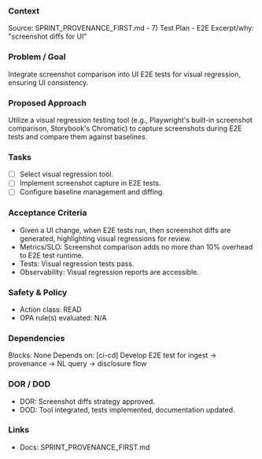 ### Context
Source: SPRINT_PROVENANCE_FIRST.md - 7) Test Plan - E2E
Excerpt/why: "screenshot diffs for UI"

### Problem / Goal
Integrate screenshot comparison into UI E2E tests for visual regression, ensuring UI consistency.

### Proposed Approach
Utilize a visual regression testing tool (e.g., Playwright's built-in screenshot comparison, Storybook's Chromatic) to capture screenshots during E2E tests and compare them against baselines.

### Tasks
- [ ] Select visual regression tool.
- [ ] Implement screenshot capture in E2E tests.
- [ ] Configure baseline management and diffing.

### Acceptance Criteria
- Given a UI change, when E2E tests run, then screenshot diffs are generated, highlighting visual regressions for review.
- Metrics/SLO: Screenshot comparison adds no more than 10% overhead to E2E test runtime.
- Tests: Visual regression tests pass.
- Observability: Visual regression reports are accessible.

### Safety & Policy
- Action class: READ
- OPA rule(s) evaluated: N/A

### Dependencies
Blocks: None
Depends on: [ci-cd] Develop E2E test for ingest → provenance → NL query → disclosure flow

### DOR / DOD
- DOR: Screenshot diffs strategy approved.
- DOD: Tool integrated, tests implemented, documentation updated.

### Links
- Docs: SPRINT_PROVENANCE_FIRST.md
